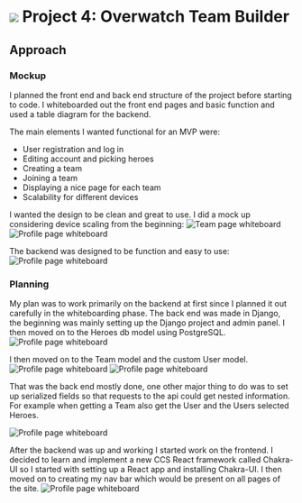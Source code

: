 # ![](https://ga-dash.s3.amazonaws.com/production/assets/logo-9f88ae6c9c3871690e33280fcf557f33.png) Project 4: Overwatch Team Builder

## Approach

### Mockup

I planned the front end and back end structure of the project before starting to code. I whiteboarded out the front end pages and basic function and used a table diagram for the backend.

The main elements I wanted functional for an MVP were:

- User registration and log in
- Editing account and picking heroes
- Creating a team
- Joining a team
- Displaying a nice page for each team
- Scalability for different devices

I wanted the design to be clean and great to use. I did a mock up considering device scaling from the beginning:
![Team page whiteboard](ScreenCaps\Whiteboard-1.png)
![Profile page whiteboard](ScreenCaps\Whiteboard-2.png)

The backend was designed to be function and easy to use:
![Profile page whiteboard](ScreenCaps\Backend.png)

### Planning

My plan was to work primarily on the backend at first since I planned it out carefully in the whiteboarding phase. The back end was made in Django, the beginning was mainly setting up the Django project and admin panel. I then moved on to the Heroes db model using PostgreSQL.
![Profile page whiteboard](ScreenCaps\Hero-Model.png)

I then moved on to the Team model and the custom User model.
![Profile page whiteboard](ScreenCaps\Team-Model.png)
![Profile page whiteboard](ScreenCaps\User-Model.png)

That was the back end mostly done, one other major thing to do was to set up serialized fields so that requests to the api could get nested information. For example when getting a Team also get the User and the Users selected Heroes.

![Profile page whiteboard](ScreenCaps\Serializer.png)

After the backend was up and working I started work on the frontend. I decided to learn and implement a new CCS React framework called Chakra-UI so I started with setting up a React app and installing Chakra-UI. I then moved on to creating my nav bar which would be present on all pages of the site.
![Profile page whiteboard](ScreenCaps\Serializer.png)
